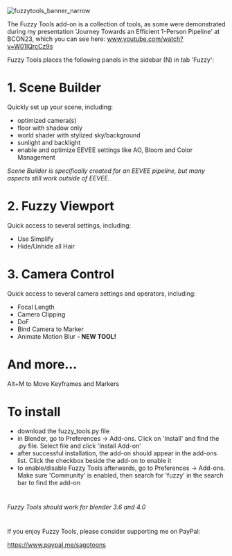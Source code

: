![fuzzytools_banner_narrow](https://github.com/sagotoons/fuzzytools/assets/151992752/9dd74cc7-0026-4173-9b84-f3df2f244eb6)

The Fuzzy Tools add-on is a collection of tools, as some were demonstrated during my presentation 'Journey Towards an Efficient 1-Person Pipeline' at BCON23, which you can see here: www.youtube.com/watch?v=W01lQrcCz9s

Fuzzy Tools places the following panels in the sidebar (N) in tab 'Fuzzy':

# 1. Scene Builder
Quickly set up your scene, including:
- optimized camera(s)
- floor with shadow only
- world shader with stylized sky/background
- sunlight and backlight
- enable and optimize EEVEE settings like AO, Bloom and Color Management

_Scene Builder is specifically created for an EEVEE pipeline, but many aspects still work outside of EEVEE._

# 2. Fuzzy Viewport
Quick access to several settings, including:
- Use Simplify
- Hide/Unhide all Hair

# 3. Camera Control
Quick access to several camera settings and operators, including:
- Focal Length
- Camera Clipping
- DoF
- Bind Camera to Marker
- Animate Motion Blur **- NEW TOOL!**

# And more...
Alt+M to Move Keyframes and Markers

# To install
- download the fuzzy_tools.py file
- in Blender, go to Preferences -> Add-ons. Click on 'Install' and find the .py file. Select file and click 'Install Add-on'
- after successful installation, the add-on should appear in the add-ons list. Click the checkbox beside the add-on to enable it
- to enable/disable Fuzzy Tools afterwards, go to Preferences -> Add-ons. Make sure 'Community' is enabled, then search for 'fuzzy' in the search bar to find the add-on

#
_Fuzzy Tools should work for blender 3.6 and 4.0_

#
If you enjoy Fuzzy Tools, please consider supporting me on PayPal:

https://www.paypal.me/sagotoons
